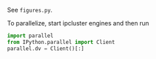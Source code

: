 See `figures.py`.

To parallelize, start ipcluster engines and then run

```python
import parallel
from IPython.parallel import Client
parallel.dv = Client()[:]
```
